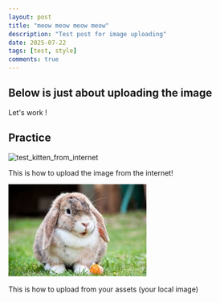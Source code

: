 ```yaml
---
layout: post
title: "meow meow meow meow"
description: "Test post for image uploading"
date: 2025-07-22
tags: [test, style]
comments: true
---
```


Below is just about uploading the image
---
Let's work !


## Practice

![test_kitten_from_internet](https://scontent.fvca1-1.fna.fbcdn.net/v/t39.30808-6/514250905_1402011654473978_1691878435790964234_n.jpg?_nc_cat=106&ccb=1-7&_nc_sid=833d8c&_nc_ohc=rKjAqI0mmNMQ7kNvwG4DO0b&_nc_oc=AdnkzGVPslh7zAqqOWMm5inwT2eaFO14VhS028Ksgub9BN5l-boQkBUGOo1bxWKPf1M&_nc_zt=23&_nc_ht=scontent.fvca1-1.fna&_nc_gid=qT2KzZPcL6CM_YlW10UDbQ&oh=00_AfQzPGE1snCpV9HFV-OAmWGfBb0YFDtnNGleTn-ZG2dk1g&oe=68851902)

This is how to upload the image from the internet!

![test_kitten](assets/images/download.jpg)

This is how to upload from your assets (your local image)

